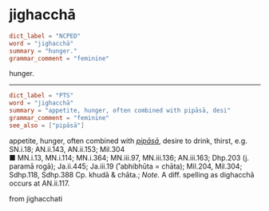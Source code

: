 # jighacchā

``` toml
dict_label = "NCPED"
word = "jighacchā"
summary = "hunger."
grammar_comment = "feminine"
```

hunger.

--------------------

``` toml
dict_label = "PTS"
word = "jighacchā"
summary = "appetite, hunger, often combined with pipāsā, desi"
grammar_comment = "feminine"
see_also = ["pipāsā"]
```

appetite, hunger, often combined with *[pipāsā](pipāsā.md)*, desire to drink, thirst, e.g. SN.i.18; AN.ii.143, AN.ii.153; Mil.304  
■ MN.i.13, MN.i.114; MN.i.364; MN.iii.97, MN.iii.136; AN.iii.163; Dhp.203 (j. paramā rogā); Ja.ii.445; Ja.iii.19 (˚abhibhūta = chāta); Mil.204, Mil.304; Sdhp.118, Sdhp.388 Cp. khudā & chāta.; *Note.* A diff. spelling as dighacchā occurs at AN.ii.117.

from jighacchati

